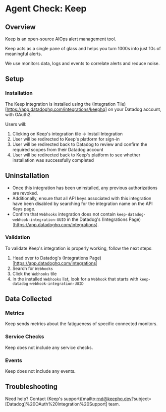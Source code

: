# Agent Check: Keep

## Overview

Keep is an open-source AIOps alert management tool.

Keep acts as a single pane of glass and helps you turn 1000s into just 10s of meaningful alerts.

We use monitors data, logs and events to correlate alerts and reduce noise.

## Setup

### Installation

The Keep integration is installed using the (Integration Tile)[https://app.datadoghq.com/integrations/keephq] on your Datadog account, with OAuth2.

Users will:
1. Clicking on Keep's integration tile -> Install Integration
2. User will be redirected to Keep's platform for sign-in
3. User will be redirected back to Datadog to review and confirm the required scopes from their Datadog account
4. User will be redirected back to Keep's platform to see whether installation was successfully completed

## Uninstallation

- Once this integration has been uninstalled, any previous authorizations are revoked. 
- Additionally, ensure that all API keys associated with this integration have been disabled by searching for the integration name on the API Keys page.
- Confirm that `Webhooks` integration does not contain `keep-datadog-webhook-integration-UUID` in the Datadog's (Integrations Page)[https://app.datadoghq.com/integrations].

### Validation

To validate Keep's integration is properly working, follow the next steps:
1. Head over to Datadog's (Integrations Page)[https://app.datadoghq.com/integrations]
2. Search for `Webhooks`
3. Click the `Webhooks` tile
4. In the installed `Webhooks` list, look for a `Webhook` that starts with `keep-datadog-webhook-integration-UUID`

## Data Collected

### Metrics

Keep sends metrics about the fatigueness of specific connected monitors. 

### Service Checks

Keep does not include any service checks.

### Events

Keep does not include any events.

## Troubleshooting

Need help? Contact (Keep's support)[mailto:rnd@keephq.dev?subject=[Datadog]%20OAuth%20Integration%20Support] team.

[1]: https://www.keephq.dev/
[2]: https://app.datadoghq.com/account/settings/agent/latest

